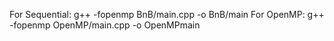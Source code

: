 For Sequential: g++ -fopenmp BnB/main.cpp -o BnB/main
For OpenMP: g++ -fopenmp OpenMP/main.cpp -o OpenMPmain